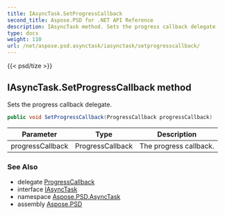```yaml
---
title: IAsyncTask.SetProgressCallback
second_title: Aspose.PSD for .NET API Reference
description: IAsyncTask method. Sets the progress callback delegate
type: docs
weight: 110
url: /net/aspose.psd.asynctask/iasynctask/setprogresscallback/
---
```

{{< psd/tize >}}
## IAsyncTask.SetProgressCallback method

Sets the progress callback delegate.

```csharp
public void SetProgressCallback(ProgressCallback progressCallback)
```

| Parameter | Type | Description |
| --- | --- | --- |
| progressCallback | ProgressCallback | The progress callback. |

### See Also

* delegate [ProgressCallback](../../progresscallback/)
* interface [IAsyncTask](../)
* namespace [Aspose.PSD.AsyncTask](../../iasynctask/)
* assembly [Aspose.PSD](../../../)


